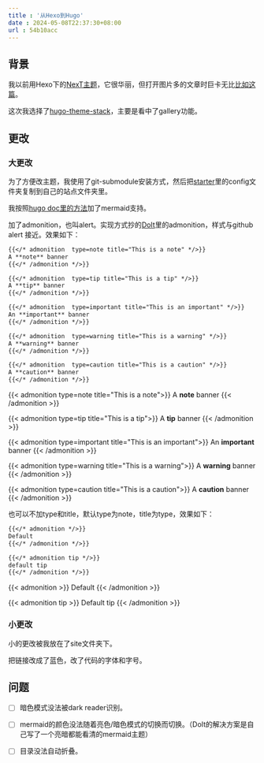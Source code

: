 ```yaml
---
title : '从Hexo到Hugo'
date : 2024-05-08T22:37:30+08:00
url : 54b10acc
---
```

## 背景

我以前用Hexo下的[NexT主题](https://theme-next.js.org/)，它很华丽，但打开图片多的文章时巨卡无比[比如这篇](https://triccsr.github.io/62a2ca63/)。

这次我选择了[hugo-theme-stack](https://github.com/CaiJimmy/hugo-theme-stack)，主要是看中了gallery功能。

## 更改

### 大更改

为了方便改主题，我使用了git-submodule安装方式，然后把[starter](https://github.com/CaiJimmy/hugo-theme-stack-starter)里的config文件夹复制到自己的站点文件夹里。

我按照[hugo doc里的方法](https://gohugo.io/content-management/diagrams/#mermaid-diagrams)加了mermaid支持。

加了admonition，也叫alert。实现方式抄的[DoIt](https://github.com/HEIGE-PCloud/DoIt)里的admonition，样式与github alert 接近。效果如下：

```md
{{</* admonition  type=note title="This is a note" */>}}
A **note** banner
{{</* /admonition */>}}

{{</* admonition  type=tip title="This is a tip" */>}}
A **tip** banner
{{</* /admonition */>}}

{{</* admonition  type=important title="This is an important" */>}}
An **important** banner
{{</* /admonition */>}}

{{</* admonition  type=warning title="This is a warning" */>}}
A **warning** banner
{{</* /admonition */>}}

{{</* admonition  type=caution title="This is a caution" */>}}
A **caution** banner
{{</* /admonition */>}}
```

{{< admonition  type=note title="This is a note">}}
A **note** banner
{{< /admonition >}}

{{< admonition  type=tip title="This is a tip">}}
A **tip** banner
{{< /admonition >}}

{{< admonition  type=important title="This is an important">}}
An **important** banner
{{< /admonition >}}

{{< admonition  type=warning title="This is a warning">}}
A **warning** banner
{{< /admonition >}}

{{< admonition  type=caution title="This is a caution">}}
A **caution** banner
{{< /admonition >}}

也可以不加type和title，默认type为note，title为type，效果如下：
```md
{{</* admonition */>}}
Default
{{</* /admonition */>}}

{{</* admonition tip */>}}
default tip
{{</* /admonition */>}}
```
{{< admonition >}}
Default
{{< /admonition >}}

{{< admonition tip >}}
Default tip
{{< /admonition >}}

### 小更改

小的更改被我放在了site文件夹下。

把链接改成了蓝色，改了代码的字体和字号。

## 问题

- [ ] 暗色模式没法被dark reader识别。

- [ ] mermaid的颜色没法随着亮色/暗色模式的切换而切换。（DoIt的解决方案是自己写了一个亮暗都能看清的mermaid主题）

- [ ] 目录没法自动折叠。


